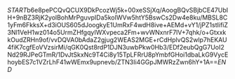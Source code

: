 $START$b6e8pePCQvQCUX9DkPcozWj5k+00xeSSjXq/AoogBQvSBjbCE47UbIH+9nBZ3RjK2yolBohMrPguvpIDa5koIWVw5htY5BswCs2Dw4e8ku/MBSL8C1yFm6FkksX+d3iOUS605dJoogkyE1UmRxF4wdH8ive+AEMd+vY1/jPZ1stIifiZ3Nl1VeH1wz014o5UrmZHfgqyIWXvpeca2Fm+wvWNxnrF7lV+7qhk/o+GtxxkkOudZRHn9of/vvDQVA0bAdaZ2gjug2WEAS2MGE+rCdHplvQS2wlp7hEKAU4fiK7cgfEoVVzsirMi/qGK0Qst8rdP1DJN3uwbPkw0Hb3/EDf2eubQgG7UoI2Nd29RJPeGTmR/1DvJtSkxNc9T4Ci8y15TpLFRrU8pYmbfGHoi1dbaLkG9VycEhoybES7c1VZrLhF41wWEmx9upnevb/ZTN3Ii4GGpJMWRzZwn6hY+1A==$END$
